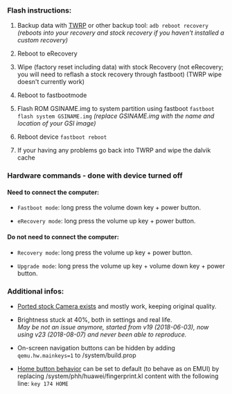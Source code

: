 ### Flash instructions:

1. Backup data with [TWRP](https://forum.xda-developers.com/honor-9/development/oreo-t3754483) or other backup tool:
`adb reboot recovery`
_(reboots into your recovery and stock recovery if you haven't installed a custom recovery)_

2. Reboot to eRecovery

3. Wipe (factory reset including data) with stock Recovery (not eRecovery; you will need to reflash a stock recovery through fastboot) (TWRP wipe doesn't currently work)

5. Reboot to fastbootmode

5. Flash ROM GSINAME.img to system partition using fastboot
`fastboot flash system GSINAME.img`
_(replace GSINAME.img with the name and location of your GSI image)_

4. Reboot device `fastboot reboot`

5. If your having any problems go back into TWRP and wipe the dalvik cache


### Hardware commands - done with device turned off

#### Need to connect the computer:

- `Fastboot mode`: long press the volume down key + power button.

- `eRecovery mode`: long press the volume up key + power button.

#### Do not need to connect the computer:

- `Recovery mode`: long press the volume up key + power button.

- `Upgrade mode`: long press the volume up key + volume down key + power button.


### Additional infos:

- [Ported stock Camera exists](https://forum.xda-developers.com/project-treble/trebleenabled-device-development/kirin-huawei-camera-android-p-t3840110) and mostly work, keeping original quality.

- Brightness stuck at 40%, both in settings and real life.  
_May be not an issue anymore, started from v19 (2018-06-03), now using v23 (2018-08-07) and never been able to reproduce._

- On-screen navigation buttons can be hidden by adding `qemu.hw.mainkeys=1` to /system/build.prop

- [Home button behavior](https://forum.xda-developers.com/project-treble/trebleenabled-device-development/huawei-disable-fingerprint-navigation-t3801708) can be set to default (to behave as on EMUI) by replacing /system/phh/huawei/fingerprint.kl content with the following line: `key 174 HOME`